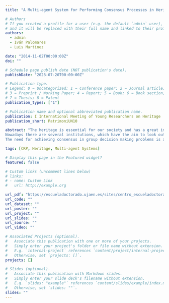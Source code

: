 ```yaml
---
title: "A Multi-agent System for Performing Consensus Processes in Heritage problems"

# Authors
# If you created a profile for a user (e.g. the default `admin` user), write the username (folder name) here
# and it will be replaced with their full name and linked to their profile.
authors:
  - admin
  - Iván Palomares
  - Luis Martínez

date: "2014-11-02T00:00:00Z"
doi: ""

# Schedule page publish date (NOT publication's date).
publishDate: "2023-07-20T00:00:00Z"

# Publication type.
# Legend: 0 = Uncategorized; 1 = Conference paper; 2 = Journal article;
# 3 = Preprint / Working Paper; 4 = Report; 5 = Book; 6 = Book section;
# 7 = Thesis; 8 = Patent
publication_types: ["1"]

# Publication name and optional abbreviated publication name.
publication: I International Meeting of Young Researchers on Heritage
publication_short: PatrimoniUN10

abstract: "The heritage is essential for our society and has a great importance in our lives because we can know about our history by it. For this reason it is necessary take care of our ancestors’ legacy in order to leave it for future generations.
Nowadays there are several institutions, which have the aim to look out for the heritage. The most relevant actions carried out for these organizations are: restoration, preservation and acquisition of new artworks. It is necessary define an expert commission, which deal to make a group decision, when these organizations try to choose a project to carry out. Usually, there are limited economic resources an in some cases there are many monuments or artworks which need a fast intervention. For this reason, it is necessary to achieve a high agreement level, to achieve a consensus, to choose the project, which obtains the grant.
The need for achieving consensus in group decision making problems is a common and sometimes necessary task in several environments. There are many consensus reaching processes which deal with achieve agreement among a group of experts. Traditionally, processes are guided by a human moderator, but some new proposals try to facilitate such a process arose by automating the moderator tasks. However, not many consensus support systems have been developed so far, due to the difficulty to manage intelligent tasks and cope with the negotiation process involved in consensus. This contribution aims to present an initial prototype of an automatic consensus support system for heritage problems, developed by using the multi-agent paradigm that provides intelligent tools and capacities to tackle the inherent complexity found in this problem."

tags: [CRP, Heritage, Multi-agent Systems]

# Display this page in the Featured widget?
featured: false

# Custom links (uncomment lines below)
# links:
# - name: Custom Link
#   url: http://example.org

url_pdf: "https://escueladoctorado.ujaen.es/sites/centro_escueladoctorado/files/uploads/A%20MULTI-AGENT%20SYSTEM%20FOR%20PERFORMING%20CONSENSUS%20PROCESSES%20IN%20HERITAGE%20PROBLEMS.%20Quesada,%20F.%20Palomares,%20I.%20%20y%20Martínez,%20L..pdf"
url_code: ""
url_dataset: ""
url_poster: ""
url_project: ""
url_slides: ""
url_source: ""
url_video: ""

# Associated Projects (optional).
#   Associate this publication with one or more of your projects.
#   Simply enter your project's folder or file name without extension.
#   E.g. `internal-project` references `content/project/internal-project/index.md`.
#   Otherwise, set `projects: []`.
projects: []

# Slides (optional).
#   Associate this publication with Markdown slides.
#   Simply enter your slide deck's filename without extension.
#   E.g. `slides: "example"` references `content/slides/example/index.md`.
#   Otherwise, set `slides: ""`.
slides: ""
---
```

